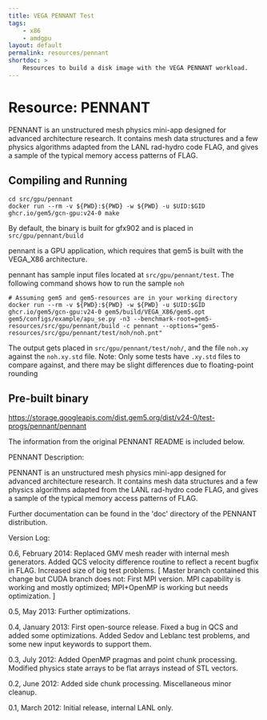 ```yaml
---
title: VEGA PENNANT Test
tags:
    - x86
    - amdgpu
layout: default
permalink: resources/pennant
shortdoc: >
    Resources to build a disk image with the VEGA PENNANT workload.
---
```


# Resource: PENNANT

PENNANT is an unstructured mesh physics mini-app designed for advanced
architecture research.  It contains mesh data structures and a few
physics algorithms adapted from the LANL rad-hydro code FLAG, and gives
a sample of the typical memory access patterns of FLAG.

## Compiling and Running

```
cd src/gpu/pennant
docker run --rm -v ${PWD}:${PWD} -w ${PWD} -u $UID:$GID ghcr.io/gem5/gcn-gpu:v24-0 make
```

By default, the binary is built for gfx902 and is placed in `src/gpu/pennant/build`

pennant is a GPU application, which requires that gem5 is built with the VEGA_X86 architecture.

pennant has sample input files located at `src/gpu/pennant/test`. The following command shows how to run the sample `noh`

```
# Assuming gem5 and gem5-resources are in your working directory
docker run --rm -v ${PWD}:${PWD} -w ${PWD} -u $UID:$GID ghcr.io/gem5/gcn-gpu:v24-0 gem5/build/VEGA_X86/gem5.opt gem5/configs/example/apu_se.py -n3 --benchmark-root=gem5-resources/src/gpu/pennant/build -c pennant --options="gem5-resources/src/gpu/pennant/test/noh/noh.pnt"
```

The output gets placed in `src/gpu/pennant/test/noh/`, and the file `noh.xy`
against the `noh.xy.std` file. Note: Only some tests have `.xy.std` files to
compare against, and there may be slight differences due to floating-point rounding

## Pre-built binary

<https://storage.googleapis.com/dist.gem5.org/dist/v24-0/test-progs/pennant/pennant>

The information from the original PENNANT README is included below.

PENNANT Description:

PENNANT is an unstructured mesh physics mini-app designed for advanced
architecture research.  It contains mesh data structures and a few
physics algorithms adapted from the LANL rad-hydro code FLAG, and gives
a sample of the typical memory access patterns of FLAG.

Further documentation can be found in the 'doc' directory of the
PENNANT distribution.


Version Log:

0.6, February 2014:
     Replaced GMV mesh reader with internal mesh generators.
     Added QCS velocity difference routine to reflect a recent
     bugfix in FLAG.  Increased size of big test problems.
     [ Master branch contained this change but CUDA branch does not:
     First MPI version.  MPI capability is working and mostly
     optimized; MPI+OpenMP is working but needs optimization. ]

0.5, May 2013:
     Further optimizations.

0.4, January 2013:
     First open-source release.  Fixed a bug in QCS and added some
     optimizations.  Added Sedov and Leblanc test problems, and some
     new input keywords to support them.

0.3, July 2012:
     Added OpenMP pragmas and point chunk processing.  Modified physics
     state arrays to be flat arrays instead of STL vectors.

0.2, June 2012:
     Added side chunk processing.  Miscellaneous minor cleanup.

0.1, March 2012:
     Initial release, internal LANL only.

